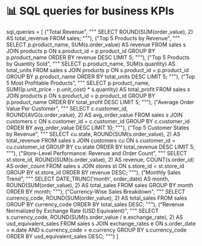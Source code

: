 # 📊 SQL queries for business KPIs
sql_queries = [
    ("Total Revenue", """
SELECT ROUND(SUM(order_value), 2) AS total_revenue
FROM sales;
"""),
    ("Top 5 Products by Revenue", """
SELECT p.product_name, SUM(s.order_value) AS revenue
FROM sales s
JOIN products p ON s.product_id = p.product_id
GROUP BY p.product_name
ORDER BY revenue DESC
LIMIT 5;
"""),
    ("Top 5 Products by Quantity Sold", """
SELECT p.product_name, SUM(s.quantity) AS total_units
FROM sales s
JOIN products p ON s.product_id = p.product_id
GROUP BY p.product_name
ORDER BY total_units DESC
LIMIT 5;
"""),
    ("Top 5 Most Profitable Products", """
SELECT p.product_name,
       SUM((p.unit_price - p.unit_cost) * s.quantity) AS total_profit
FROM sales s
JOIN products p ON s.product_id = p.product_id
GROUP BY p.product_name
ORDER BY total_profit DESC
LIMIT 5;
"""),
    ("Average Order Value Per Customer", """
SELECT c.customer_id,
       ROUND(AVG(s.order_value), 2) AS avg_order_value
FROM sales s
JOIN customers c ON s.customer_id = c.customer_id
GROUP BY c.customer_id
ORDER BY avg_order_value DESC
LIMIT 10;
"""),
    ("Top 5 Customer States by Revenue", """
SELECT cu.state, ROUND(SUM(s.order_value), 2) AS total_revenue
FROM sales s
JOIN customers cu ON s.customer_id = cu.customer_id
GROUP BY cu.state
ORDER BY total_revenue DESC
LIMIT 5;
"""),
    ("Store-Level Performance: Revenue and Order Count", """
SELECT st.store_id,
       ROUND(SUM(s.order_value), 2) AS revenue,
       COUNT(s.order_id) AS order_count
FROM sales s
JOIN stores st ON s.store_id = st.store_id
GROUP BY st.store_id
ORDER BY revenue DESC;
"""),
    ("Monthly Sales Trend", """
SELECT DATE_TRUNC('month', order_date) AS month,
       ROUND(SUM(order_value), 2) AS total_sales
FROM sales
GROUP BY month
ORDER BY month;
"""),
    ("Currency-Wise Sales Breakdown", """
SELECT currency_code, ROUND(SUM(order_value), 2) AS total_sales
FROM sales
GROUP BY currency_code
ORDER BY total_sales DESC;
"""),
    ("Revenue Normalized by Exchange Rate (USD Equivalent)", """
SELECT s.currency_code,
       ROUND(SUM(s.order_value / e.exchange_rate), 2) AS usd_equivalent_sales
FROM sales s
JOIN exchange_rates e ON s.order_date = e.date AND s.currency_code = e.currency
GROUP BY s.currency_code
ORDER BY usd_equivalent_sales DESC;
""")
]

